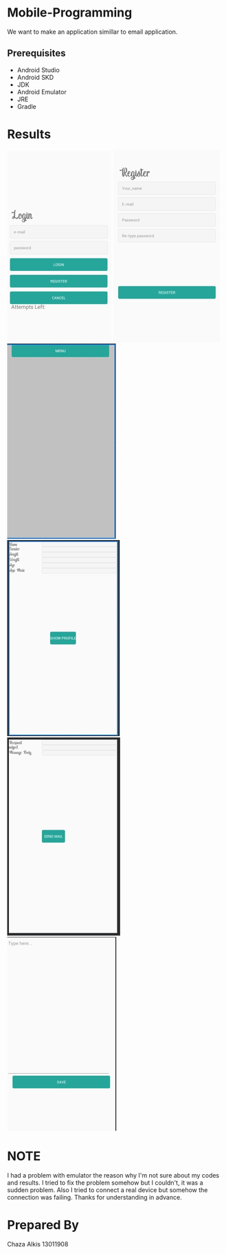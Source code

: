 # Mobile-Programming
We want to make an application simillar to email application.
## Prerequisites
* Android Studio
* Android SKD
* JDK
* Android Emulator
* JRE
* Gradle
# Results
![Result1](https://github.com/shazaalqays/Mobile-Programming/blob/master/login.jpg)
![Result2](https://github.com/shazaalqays/Mobile-Programming/blob/master/register.jpg)
![Result3](https://github.com/shazaalqays/Mobile-Programming/blob/master/menu.jpg)
![Result4](https://github.com/shazaalqays/Mobile-Programming/blob/master/profile.jpg)
![Result5](https://github.com/shazaalqays/Mobile-Programming/blob/master/sendemail.jpg)
![Result6](https://github.com/shazaalqays/Mobile-Programming/blob/master/msg.jpg)

# NOTE
I had a problem with emulator the reason why I'm not sure about my codes and results. I tried to fix the problem somehow but I couldn't, it was a sudden problem. Also I tried to connect a real device but somehow the connection was failing. Thanks for understanding in advance.
# Prepared By
Chaza Alkis 13011908

